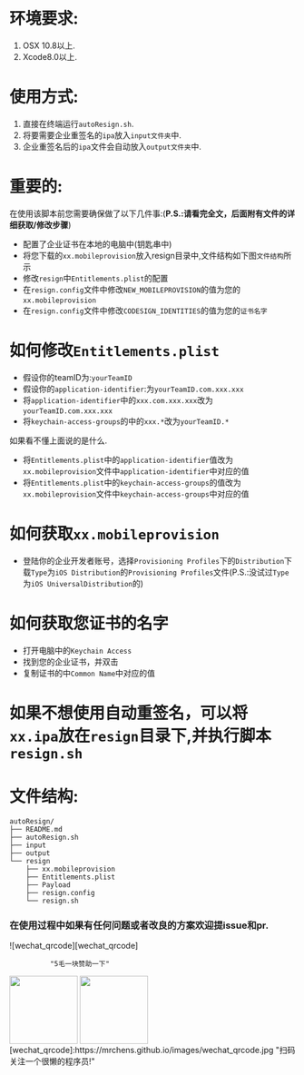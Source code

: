 # 环境要求:
1. OSX 10.8以上.
2. Xcode8.0以上.

# 使用方式:       
1. 直接在终端运行`autoResign.sh`.
2. 将要需要企业重签名的`ipa`放入`input文件夹`中.
3. 企业重签名后的`ipa`文件会自动放入`output文件夹`中.

# 重要的:
在使用该脚本前您需要确保做了以下几件事:(__P.S.:请看完全文，后面附有文件的详细获取/修改步骤__)
- 配置了企业证书在本地的电脑中(钥匙串中)
- 将您下载的`xx.mobileprovision`放入resign目录中,文件结构如下图`文件结构`所示
- 修改`resign`中`Entitlements.plist`的配置
- 在`resign.config`文件中修改`NEW_MOBILEPROVISION`的值为您的`xx.mobileprovision`
- 在`resign.config`文件中修改`CODESIGN_IDENTITIES`的值为您的`证书名字`

# 如何修改`Entitlements.plist`
  - 假设你的teamID为:`yourTeamID`
  - 假设你的`application-identifier`:为`yourTeamID.com.xxx.xxx`
  - 将`application-identifier`中的`xxx.com.xxx.xxx`改为`yourTeamID.com.xxx.xxx`
  - 将`keychain-access-groups`的中的`xxx.*`改为`yourTeamID.*`


如果看不懂上面说的是什么.
- 将`Entitlements.plist`中的`application-identifier`值改为`xx.mobileprovision`文件中`application-identifier`中对应的值
- 将`Entitlements.plist`中的`keychain-access-groups`的值改为`xx.mobileprovision`文件中`keychain-access-groups`中对应的值

# 如何获取`xx.mobileprovision`
- 登陆你的企业开发者账号，选择`Provisioning Profiles`下的`Distribution`下载`Type`为`iOS Distribution`的`Provisioning Profiles`文件(P.S.:没试过`Type`为`iOS UniversalDistribution`的)

# 如何获取您证书的名字
- 打开电脑中的`Keychain Access`
- 找到您的企业证书，并双击
- 复制证书的中`Common Name`中对应的值

# 如果不想使用自动重签名，可以将`xx.ipa`放在`resign`目录下,并执行脚本`resign.sh`
# 文件结构:
    autoResign/
    ├── README.md
    ├── autoResign.sh
    ├── input
    ├── output
    └── resign
        ├── xx.mobileprovision
        ├── Entitlements.plist
        ├── Payload
        ├── resign.config
        └── resign.sh


### 在使用过程中如果有任何问题或者改良的方案欢迎提issue和pr.
![wechat_qrcode][wechat_qrcode]

              "5毛一块赞助一下"

<img src="https://mrchens.github.io/images/wechat_reward.JPG" width="120" height="120" align=center />
<img src="https://mrchens.github.io/images/alipay_reward.JPG" width="120" height="120" align=center />
[wechat_qrcode]:https://mrchens.github.io/images/wechat_qrcode.jpg "扫码关注一个很懒的程序员!"
